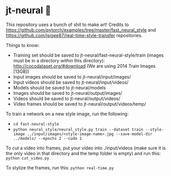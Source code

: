 # jt-neural :rocket:

This repository uses a bunch of shit to make art! Credits to https://github.com/pytorch/examples/tree/master/fast_neural_style and https://github.com/jsigee87/real-time-style-transfer repositories.

Things to know:
* Training set should be saved to jt-neural/fast-neural-style/train (images must be in a directory *within* this directory): http://cocodataset.org/#download (We are using 2014 Train Images [13GB])
* Input images should be saved to jt-neural/input/images/
* Input videos should be saved to jt-neural/input/videos/
* Models should be saved to jt-neural/models
* Images should be saved to jt-neural/output/images/
* Videos should be saved to jt-neural/output/videos/
* Video frames should be saved to jt-neural/output/videos/temp/

To train a network on a new style image, run the following:
* `cd fast-neural-style`
* `python neural_style/neural_style.py train --dataset train --style-image ../input/images/<style-image-name>.jpg --save-model-dir ../models/ --epochs 2 --cuda 1`

To cut a video into frames, put your video into ./input/videos (make sure it is the only video in that directory and the temp folder is empty) and run this:
`python cut_video.py`

To stylize the frames, run this:
`python real-time.py`

